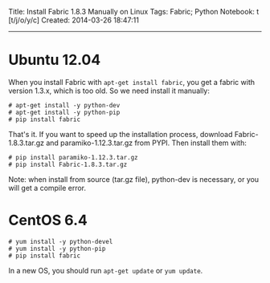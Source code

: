 Title: Install Fabric 1.8.3 Manually on Linux
Tags: Fabric; Python
Notebook: t [t/j/o/y/c]
Created: 2014-03-26 18:47:11

------

# Ubuntu 12.04
When you install Fabric with `apt-get install fabric`, you get a fabric with version 1.3.x, which is too old. So we need install it manually:

    # apt-get install -y python-dev
    # apt-get install -y python-pip
    # pip install fabric

That's it. If you want to speed up the installation process, download Fabric-1.8.3.tar.gz and paramiko-1.12.3.tar.gz from PYPI. Then install them with:

    # pip install paramiko-1.12.3.tar.gz
    # pip install Fabric-1.8.3.tar.gz

Note: when install from source (tar.gz file), python-dev is necessary, or you will get a compile error.

# CentOS 6.4

    # yum install -y python-devel
    # yum install -y python-pip
    # pip install fabric

In a new OS, you should run `apt-get update` or `yum update`.
